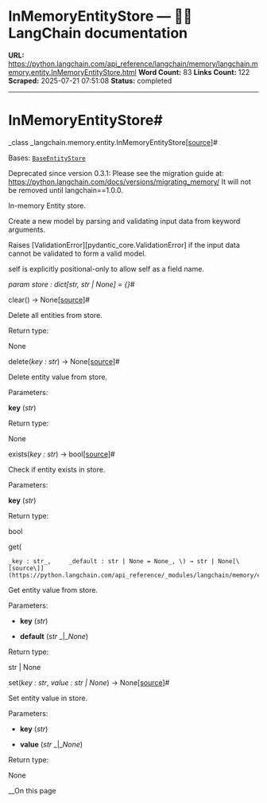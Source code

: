 # InMemoryEntityStore — 🦜🔗 LangChain  documentation

**URL:** https://python.langchain.com/api_reference/langchain/memory/langchain.memory.entity.InMemoryEntityStore.html
**Word Count:** 83
**Links Count:** 122
**Scraped:** 2025-07-21 07:51:08
**Status:** completed

---

# InMemoryEntityStore\#

_class _langchain.memory.entity.InMemoryEntityStore[\[source\]](https://python.langchain.com/api_reference/_modules/langchain/memory/entity.html#InMemoryEntityStore)\#     

Bases: [`BaseEntityStore`](https://python.langchain.com/api_reference/langchain/memory/langchain.memory.entity.BaseEntityStore.html#langchain.memory.entity.BaseEntityStore "langchain.memory.entity.BaseEntityStore")

Deprecated since version 0.3.1: Please see the migration guide at: <https://python.langchain.com/docs/versions/migrating_memory/> It will not be removed until langchain==1.0.0.

In-memory Entity store.

Create a new model by parsing and validating input data from keyword arguments.

Raises \[ValidationError\]\[pydantic\_core.ValidationError\] if the input data cannot be validated to form a valid model.

self is explicitly positional-only to allow self as a field name.

_param _store _: dict\[str, str | None\]__ = \{\}_\#     

clear\(\) → None[\[source\]](https://python.langchain.com/api_reference/_modules/langchain/memory/entity.html#InMemoryEntityStore.clear)\#     

Delete all entities from store.

Return type:     

None

delete\(_key : str_\) → None[\[source\]](https://python.langchain.com/api_reference/_modules/langchain/memory/entity.html#InMemoryEntityStore.delete)\#     

Delete entity value from store.

Parameters:     

**key** \(_str_\)

Return type:     

None

exists\(_key : str_\) → bool[\[source\]](https://python.langchain.com/api_reference/_modules/langchain/memory/entity.html#InMemoryEntityStore.exists)\#     

Check if entity exists in store.

Parameters:     

**key** \(_str_\)

Return type:     

bool

get\(

    _key : str_,     _default : str | None = None_, \) → str | None[\[source\]](https://python.langchain.com/api_reference/_modules/langchain/memory/entity.html#InMemoryEntityStore.get)\#     

Get entity value from store.

Parameters:     

  * **key** \(_str_\)

  * **default** \(_str_ _|__None_\)

Return type:     

str | None

set\(_key : str_, _value : str | None_\) → None[\[source\]](https://python.langchain.com/api_reference/_modules/langchain/memory/entity.html#InMemoryEntityStore.set)\#     

Set entity value in store.

Parameters:     

  * **key** \(_str_\)

  * **value** \(_str_ _|__None_\)

Return type:     

None

__On this page